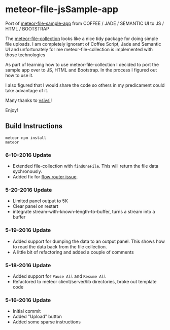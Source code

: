 # meteor-file-jsSample-app
Port of [meteor-file-sample-app](https://github.com/vsivsi/meteor-file-sample-app) from COFFEE / JADE / SEMANTIC UI to JS / HTML / BOOTSTRAP

The [meteor-file-collection](https://github.com/vsivsi/meteor-file-collection) looks like a nice tidy package for doing simple
file uploads.  I am completely ignorant of Coffee Script, Jade and Semantic UI and unfortunately for me meteor-file-collection is
implemented with those technologies

As part of learning how to use meteor-file-collection
I decided to port the sample app over to JS, HTML and Bootstrap.  In the process I figured out how to use it.

I also figured that I would share the code so others in my predicament could take advantage of it.

Many thanks to [vsivsi](https://github.com/vsivsi)!

Enjoy!
## Build Instructions
```
meteor npm install
meteor
```

### <a name="update-6010-16"><a>6-10-2016 Update
* Extended file-collection with `findOneFile`.  This will return the file data sychronously.
* Added fix for [flow router issue](https://github.com/brucejo75/meteor-file-jsSample-app/issues/2).

### <a name="update-5-20-16"><a>5-20-2016 Update
* Limited panel output to 5K
* Clear panel on restart
* integrate stream-with-known-length-to-buffer, turns a stream into a buffer

### <a name="update-5-19-16"><a>5-19-2016 Update
* Added support for dumping the data to an output panel.  This shows how to read the data back from the file collection.
* A little bit of refactoring and added a couple of comments

### <a name="update-5-18-16"><a>5-18-2016 Update
* Added support for `Pause All` and `Resume All`
* Refactored to meteor client/server/lib directories, broke out template code

### <a name="update-5-16-16"><a>5-16-2016 Update
* Initial commit
* Added "Upload" button
* Added some sparse instructions

